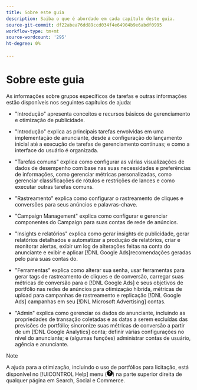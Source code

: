 ```yaml
---
title: Sobre este guia
description: Saiba o que é abordado em cada capítulo deste guia.
source-git-commit: df22abea76dd89ccd034f4e64904b9e6abdf0995
workflow-type: tm+mt
source-wordcount: '295'
ht-degree: 0%

---
```


# Sobre este guia

As informações sobre grupos específicos de tarefas e outras informações estão disponíveis nos seguintes capítulos de ajuda:

* &quot;Introdução&quot; apresenta conceitos e recursos básicos de gerenciamento e otimização de publicidade.

* &quot;Introdução&quot; explica as principais tarefas envolvidas em uma implementação de anunciante, desde a configuração do lançamento inicial até a execução de tarefas de gerenciamento contínuas; e como a interface do usuário é organizada.

* &quot;Tarefas comuns&quot; explica como configurar as várias visualizações de dados de desempenho com base nas suas necessidades e preferências de informações, como gerenciar métricas personalizadas, como gerenciar classificações de rótulos e restrições de lances e como executar outras tarefas comuns.

* &quot;Rastreamento&quot; explica como configurar o rastreamento de cliques e conversões para seus anúncios e palavras-chave.

* &quot;Campaign Management&quot; explica como configurar e gerenciar componentes do Campaign para suas contas de rede de anúncios.

* &quot;Insights e relatórios&quot; explica como gerar insights de publicidade, gerar relatórios detalhados e automatizar a produção de relatórios, criar e monitorar alertas, exibir um log de alterações feitas na conta do anunciante e exibir e aplicar [!DNL Google Ads]recomendações geradas pelo para suas contas do.

* &quot;Ferramentas&quot; explica como alterar sua senha, usar ferramentas para gerar tags de rastreamento de cliques e de conversão, carregar suas métricas de conversão para o [!DNL Google Ads] e seus objetivos de portfólio nas redes de anúncios para otimização híbrida, métricas de upload para campanhas de rastreamento e replicação [!DNL Google Ads] campanhas em seu [!DNL Microsoft Advertising]
contas.

* &quot;Admin&quot; explica como gerenciar os dados do anunciante, incluindo as propriedades de transação coletadas e as datas a serem excluídas das previsões de portfólio; sincronize suas métricas de conversão a partir de um [!DNL Google Analytics] conta; definir várias configurações no nível do anunciante; e (algumas funções) administrar contas de usuário, agência e anunciante.

>[!NOTE]
>
>A ajuda para a otimização, incluindo o uso de portfólios para licitação, está disponível no [!UICONTROL Help] menu (![Menu Ajuda](/help/search-social-commerce/assets/help-main-menu.png "Menu Ajuda")) na parte superior direita de qualquer página em Search, Social e Commerce.
